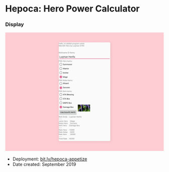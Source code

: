# Hepoca: Hero Power Calculator

### Display
![Display](https://raw.githubusercontent.com/luqmanherifa/luqman-herifa-personal-portfolio-v2/main/public/works/hepoca.png)

- Deployment: [bit.ly/hepoca-appetize](https://bit.ly/hepoca-appetize)
- Date created: September 2019
